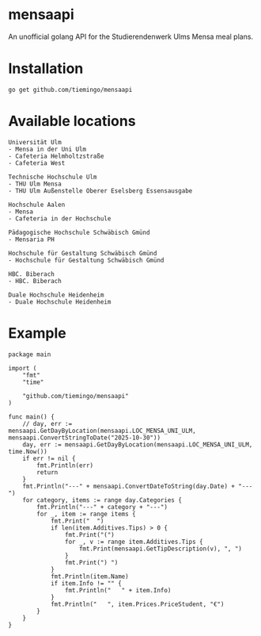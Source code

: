 # mensaapi
An unofficial golang API for the Studierendenwerk Ulms Mensa meal plans.

# Installation
`go get github.com/tiemingo/mensaapi`

# Available locations
    Universität Ulm
    - Mensa in der Uni Ulm
    - Cafeteria Helmholtzstraße
    - Cafeteria West 

    Technische Hochschule Ulm
    - THU Ulm Mensa
    - THU Ulm Außenstelle Oberer Eselsberg Essensausgabe

    Hochschule Aalen
    - Mensa
    - Cafeteria in der Hochschule

    Pädagogische Hochschule Schwäbisch Gmünd
    - Mensaria PH

    Hochschule für Gestaltung Schwäbisch Gmünd
    - Hochschule für Gestaltung Schwäbisch Gmünd

    HBC. Biberach
    - HBC. Biberach

    Duale Hochschule Heidenheim
    - Duale Hochschule Heidenheim

# Example
``` golang
package main

import (
	"fmt"
	"time"

	"github.com/tiemingo/mensaapi"
)

func main() {
	// day, err := mensaapi.GetDayByLocation(mensaapi.LOC_MENSA_UNI_ULM, mensaapi.ConvertStringToDate("2025-10-30"))
	day, err := mensaapi.GetDayByLocation(mensaapi.LOC_MENSA_UNI_ULM, time.Now())
	if err != nil {
		fmt.Println(err)
		return
	}
	fmt.Println("---" + mensaapi.ConvertDateToString(day.Date) + "---")
	for category, items := range day.Categories {
		fmt.Println("---" + category + "---")
		for _, item := range items {
			fmt.Print("  ")
			if len(item.Additives.Tips) > 0 {
				fmt.Print("(")
				for _, v := range item.Additives.Tips {
					fmt.Print(mensaapi.GetTipDescription(v), ", ")
				}
				fmt.Print(") ")
			}
			fmt.Println(item.Name)
			if item.Info != "" {
				fmt.Println("	" + item.Info)
			}
			fmt.Println("	", item.Prices.PriceStudent, "€")
		}
	}
}
```